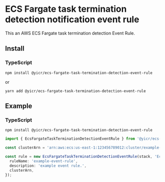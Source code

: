 # ECS Fargate task termination detection notification event rule

This an AWS ECS Fargate task termination detection Event Rule.

## Install

### TypeScript

```shell
npm install @yicr/ecs-fargate-task-termination-detection-event-rule
```
or
```shell
yarn add @yicr/ecs-fargate-task-termination-detection-event-rule
```

## Example

### TypeScript

```shell
npm install @yicr/ecs-fargate-task-termination-detection-event-rule
```

```typescript
import { EcsFargateTaskTerminationDetectionEventRule } from '@yicr/ecs-fargate-task-termination-detection-event-rule';

const clusterArn = 'arn:aws:ecs:us-east-1:123456789012:cluster/example-app-cluster';

const rule = new EcsFargateTaskTerminationDetectionEventRule(stack, 'EcsFargateTaskTerminationDetectionEventRule', {
  ruleName: 'example-event-rule',
  description: 'example event rule.',
  clusterArn,
});

```